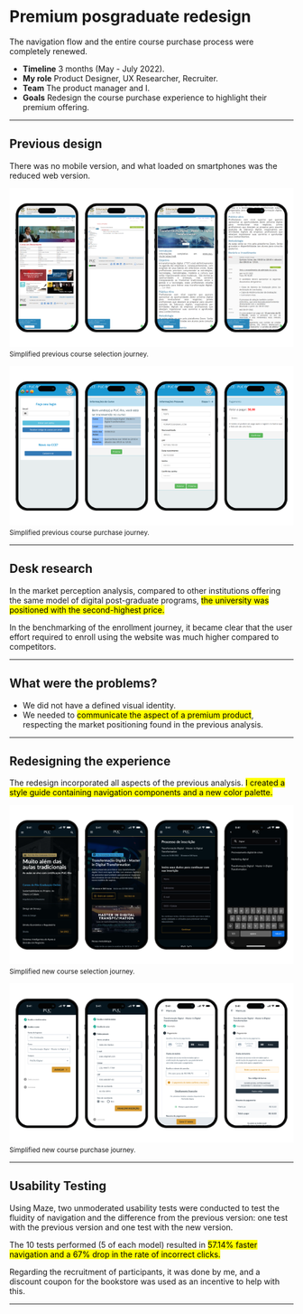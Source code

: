 # Premium posgraduate redesign
The navigation flow and the entire course purchase process were completely renewed.

- **Timeline** 3 months (May - July 2022).
- **My role** Product Designer, UX Researcher, Recruiter.
- **Team** The product manager and I.
- **Goals** Redesign the course purchase experience to highlight their premium offering.

---

## Previous design
There was no mobile version, and what loaded on smartphones was the reduced web version.

![](assets/images/case-1/old-screens-1.png)
<small>Simplified previous course selection journey.</small>

![](assets/images/case-1/old-screens-2.png)
<small>Simplified previous course purchase journey.</small>

---

## Desk research
In the market perception analysis, compared to other institutions offering the same model of digital post-graduate programs, <mark>the university was positioned with the second-highest price.</mark>

In the benchmarking of the enrollment journey, it became clear that the user effort required to enroll using the website was much higher compared to competitors.

---

## What were the problems?
- We did not have a defined visual identity.
- We needed to <mark>communicate the aspect of a premium product</mark>, respecting the market positioning found in the previous analysis.

---

## Redesigning the experience
The redesign incorporated all aspects of the previous analysis. <mark>I created a style guide containing navigation components and a new color palette.</mark>

![](assets/images/case-1/new-screens-1.png)
<small>Simplified new course selection journey.</small>

![](assets/images/case-1/new-screens-2.png)
<small>Simplified new course purchase journey.</small>

---

## Usability Testing
Using Maze, two unmoderated usability tests were conducted to test the fluidity of navigation and the difference from the previous version: one test with the previous version and one test with the new version. 

The 10 tests performed (5 of each model) resulted in <mark>57.14% faster navigation and a 67% drop in the rate of incorrect clicks.</mark>

Regarding the recruitment of participants, it was done by me, and a discount coupon for the bookstore was used as an incentive to help with this.

---
